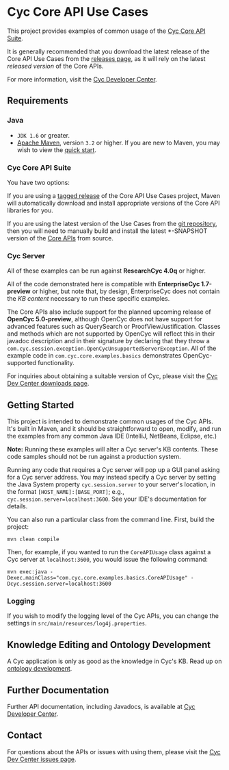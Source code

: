 Cyc Core API Use Cases
======================

This project provides examples of common usage of the 
[Cyc Core API Suite](https://github.com/cycorp/CycCoreAPI).

It is generally recommended that you download the latest release of the Core API Use Cases from the
[releases page](https://github.com/cycorp/CycAPIExamples/releases), as it will rely on the latest
_released version_ of the Core APIs.

For more information, visit the [Cyc Developer Center](http://dev.cyc.com/).


Requirements
------------

### Java

* `JDK 1.6` or greater.
* [Apache Maven](http://maven.apache.org/), version `3.2` or higher. If you are new to Maven, you 
  may wish to view the [quick start](http://maven.apache.org/run-maven/index.html).

### Cyc Core API Suite

You have two options:

If you are using a [tagged release](https://github.com/cycorp/CycAPIExamples/releases) of the Core
API Use Cases project, Maven will automatically download and install appropriate versions of the 
Core API libraries for you.

If you are using the latest version of the Use Cases from the 
[git repository](https://github.com/cycorp/CycAPIExamples), then you will need to manually build
and install the latest \*-SNAPSHOT version of the [Core APIs](https://github.com/cycorp/CycCoreAPI)
from source.

### Cyc Server

All of these examples can be run against **ResearchCyc 4.0q** or higher.

All of the code demonstrated here is compatible with **EnterpriseCyc 1.7-preview** or higher, but 
note that, by design, EnterpriseCyc does not contain the _KB content_ necessary to run these 
specific examples.

The Core APIs also include support for the planned upcoming release of **OpenCyc 5.0-preview**,
although OpenCyc does not have support for advanced features such as QuerySearch or 
ProofViewJustification. Classes and methods which are not supported by OpenCyc will reflect this in 
their javadoc description and in their signature by declaring that they throw a 
`com.cyc.session.exception.OpenCycUnsupportedServerException`. All of the example code in 
`com.cyc.core.examples.basics` demonstrates OpenCyc-supported functionality. 

For inquiries about obtaining a suitable version of Cyc, please visit the
[Cyc Dev Center downloads page](http://dev.cyc.com/downloads/).


Getting Started
---------------

This project is intended to demonstrate common usages of the Cyc APIs. It's built in Maven, and it 
should be straightforward to open, modify, and run the examples from any common Java IDE (IntelliJ, 
NetBeans, Eclipse, etc.)

**Note:** Running these examples will alter a Cyc server's KB contents. These code samples should 
not be run against a production system.

Running any code that requires a Cyc server will pop up a GUI panel asking for a Cyc server address.
You may instead specify a Cyc server by setting the Java System property `cyc.session.server` to 
your server's location, in the format `[HOST_NAME]:[BASE_PORT]`; e.g., 
`cyc.session.server=localhost:3600`. See your IDE's documentation for details.

You can also run a particular class from the command line. First, build the project:

    mvn clean compile

Then, for example, if you wanted to run the `CoreAPIUsage` class against a Cyc server at 
`localhost:3600`, you would issue the following command:

    mvn exec:java -Dexec.mainClass="com.cyc.core.examples.basics.CoreAPIUsage" -Dcyc.session.server=localhost:3600

### Logging

If you wish to modify the logging level of the Cyc APIs, you can change the settings in 
`src/main/resources/log4j.properties`.


Knowledge Editing and Ontology Development
------------------------------------------

A Cyc application is only as good as the knowledge in Cyc's KB. Read up on 
[ontology development](http://dev.cyc.com/ontology-development/).


Further Documentation
---------------------

Further API documentation, including Javadocs, is available at 
[Cyc Developer Center](http://dev.cyc.com/api/).


Contact
-------

For questions about the APIs or issues with using them, please visit the 
[Cyc Dev Center issues page](http://dev.cyc.com/issues/).
